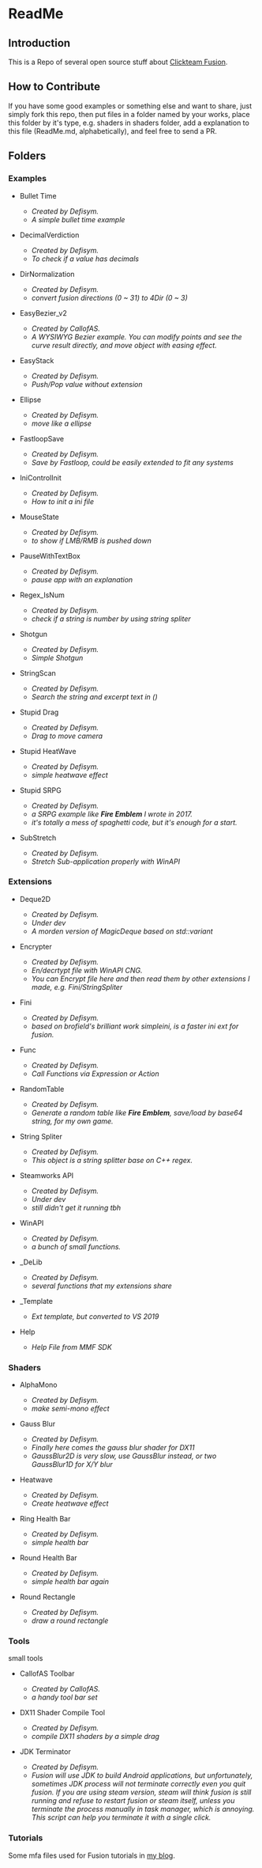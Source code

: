 # ReadMe

## Introduction

This is a Repo of several open source stuff about [Clickteam Fusion](https://www.clickteam.com/).

## How to Contribute

If you have some good examples or something else and want to share, just simply fork this repo, then put files in a folder named by your works, place this folder by it's type, e.g. shaders in shaders folder, add a explanation to this file (ReadMe.md, alphabetically), and feel free to send a PR.

## Folders

### Examples

- Bullet Time
  - *Created by Defisym.*
  - *A simple bullet time example*

- DecimalVerdiction
  - *Created by Defisym.*
  - *To check if a value has decimals*

- DirNormalization
  - *Created by Defisym.*
  - *convert fusion directions (0 ~ 31) to 4Dir (0 ~ 3)*

- EasyBezier_v2
  - *Created by CallofAS.*
  - *A WYSIWYG Bezier example. You can modify points and see the curve result directly, and move object with easing effect.*

- EasyStack
  - *Created by Defisym.*
  - *Push/Pop value without extension*

- Ellipse
  - *Created by Defisym.*
  - *move like a ellipse*

- FastloopSave
  - *Created by Defisym.*
  - *Save by Fastloop, could be easily extended to fit any systems*

- IniControlInit
  - *Created by Defisym.*
  - *How to init a ini file*

- MouseState
  - *Created by Defisym.*
  - *to show if LMB/RMB is pushed down*

- PauseWithTextBox
  - *Created by Defisym.*
  - *pause app with an explanation*

- Regex_IsNum
  - *Created by Defisym.*
  - *check if a string is number by using string spliter*

- Shotgun
  - *Created by Defisym.*
  - *Simple Shotgun*

- StringScan
  - *Created by Defisym.*
  - *Search the string and excerpt text in ()*

- Stupid Drag
  - *Created by Defisym.*
  - *Drag to move camera*

- Stupid HeatWave
  - *Created by Defisym.*
  - *simple heatwave effect*

- Stupid SRPG
  - *Created by Defisym.*
  - *a SRPG example like **Fire Emblem** I wrote in 2017.*
  - *it's totally a mess of spaghetti code, but it's enough for a start.*

- SubStretch
  - *Created by Defisym.*
  - *Stretch Sub-application properly with WinAPI*

### Extensions

- Deque2D
  - *Created by Defisym.*
  - *Under dev*
  - *A morden version of MagicDeque based on std::variant*

- Encrypter
  - *Created by Defisym.*
  - *En/decrtypt file with WinAPI CNG.*
  - *You can Encrypt file here and then read them by other extensions I made, e.g. Fini/StringSpliter*

- Fini
  - *Created by Defisym.*
  - *based on brofield's brilliant work simpleini, is a faster ini ext for fusion.*

- Func
  - *Created by Defisym.*
  - *Call Functions via Expression or Action*

- RandomTable
  - *Created by Defisym.*
  - *Generate a random table like **Fire Emblem**, save/load by base64 string, for my own game.*

- String Spliter
  - *Created by Defisym.*
  - *This object is a string splitter base on C++ regex.*

- Steamworks API
  - *Created by Defisym.*
  - *Under dev*
  - *still didn't get it running tbh*

- WinAPI
  - *Created by Defisym.*
  - *a bunch of small functions.*

- _DeLib
  - *Created by Defisym.*
  - *several functions that my extensions share*

- _Template
  - *Ext template, but converted to VS 2019*

- Help
  - *Help File from MMF SDK*

### Shaders

- AlphaMono
  - *Created by Defisym.*
  - *make semi-mono effect*

- Gauss Blur
  - *Created by Defisym.*
  - *Finally here comes the gauss blur shader for DX11*
  - *GaussBlur2D is very slow, use GaussBlur instead, or two GaussBlur1D for X/Y blur*

- Heatwave
  - *Created by Defisym.*
  - *Create heatwave effect*

- Ring Health Bar
  - *Created by Defisym.*
  - *simple health bar*

- Round Health Bar
  - *Created by Defisym.*
  - *simple health bar again*

- Round Rectangle
  - *Created by Defisym.*
  - *draw a round rectangle*

### Tools

small tools

- CallofAS Toolbar
  - *Created by CallofAS.*
  - *a handy tool bar set*

- DX11 Shader Compile Tool
  - *Created by Defisym.*
  - *compile DX11 shaders by a simple drag*

- JDK Terminator
  - *Created by Defisym.*
  - *Fusion will use JDK to build Android applications, but unfortunately, sometimes JDK process will not terminate correctly even you quit fusion. If you are using steam version, steam will think fusion is still running and refuse to restart fusion or steam itself, unless you terminate the process manually in task manager, which is annoying. This script can help you terminate it with a single click.*

### Tutorials

Some mfa files used for Fusion tutorials in [my blog](https://www.zhihu.com/column/FusionGamers).
